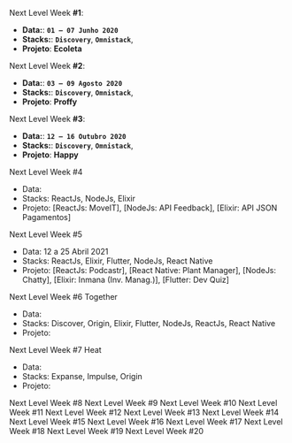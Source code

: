 Next Level Week **#1**:

- **Data:**: **`01 — 07 Junho 2020`**
- **Stacks:**: **`Discovery`**, **`Omnistack`**, 
- **Projeto**: __**Ecoleta**__

Next Level Week **#2**:

- **Data:**: **`03 — 09 Agosto 2020`**
- **Stacks:**: **`Discovery`**, **`Omnistack`**, 
- **Projeto**: __**Proffy**__

Next Level Week **#3**:

- **Data:**: **`12 — 16 Outubro 2020`**
- **Stacks:**: **`Discovery`**, **`Omnistack`**, 
- **Projeto**: __**Happy**__

Next Level Week #4
 - Data:
 - Stacks: ReactJs, NodeJs, Elixir
 - Projeto: [ReactJs: MoveIT], [NodeJs: API Feedback], [Elixir: API JSON Pagamentos]
  
Next Level Week #5
 - Data: 12 a 25 Abril 2021
 - Stacks: ReactJs, Elixir, Flutter, NodeJs, React Native
 - Projeto: [ReactJs: Podcastr], [React Native: Plant Manager], [NodeJs: Chatty], [Elixir: Inmana (Inv. Manag.)], [Flutter: Dev Quiz]


Next Level Week #6 Together
 - Data:
 - Stacks: Discover, Origin, Elixir, Flutter, NodeJs, ReactJs, React Native
 - Projeto:

Next Level Week #7 Heat
 - Data:
 - Stacks: Expanse, Impulse, Origin
 - Projeto:

Next Level Week #8
Next Level Week #9
Next Level Week #10
Next Level Week #11
Next Level Week #12
Next Level Week #13
Next Level Week #14
Next Level Week #15
Next Level Week #16
Next Level Week #17
Next Level Week #18
Next Level Week #19
Next Level Week #20
